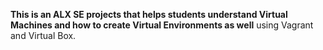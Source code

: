 **This is an ALX SE projects that helps students understand Virtual Machines and how to create Virtual Environments as well** using Vagrant and Virtual Box.
